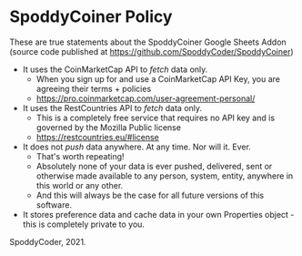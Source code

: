 # SpoddyCoiner Policy

These are true statements about the SpoddyCoiner Google Sheets Addon (source code published at https://github.com/SpoddyCoder/SpoddyCoiner)

* It uses the CoinMarketCap API to *fetch* data only.
    * When you sign up for and use a CoinMarketCap API Key, you are agreeing their terms + policies
    * https://pro.coinmarketcap.com/user-agreement-personal/
* It uses the RestCountries API to *fetch* data only.
    * This is a completely free service that requires no API key and is governed by the Mozilla Public license
    * https://restcountries.eu/#license
* It does not *push* data anywhere. At any time. Nor will it. Ever.
    * That's worth repeating! 
    * Absolutely none of your data is ever pushed, delivered, sent or otherwise made available to any person, system, entity, anywhere in this world or any other. 
    * And this will always be the case for all future versions of this software.
* It stores preference data and cache data in your own Properties object - this is completely private to you.

SpoddyCoder, 2021.